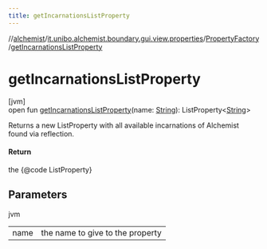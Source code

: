 ```yaml
---
title: getIncarnationsListProperty
---
```

//[alchemist](../../../index.html)/[it.unibo.alchemist.boundary.gui.view.properties](../index.html)/[PropertyFactory](index.html)/[getIncarnationsListProperty](get-incarnations-list-property.html)



# getIncarnationsListProperty



[jvm]\
open fun [getIncarnationsListProperty](get-incarnations-list-property.html)(name: [String](https://docs.oracle.com/javase/8/docs/api/java/lang/String.html)): ListProperty<[String](https://docs.oracle.com/javase/8/docs/api/java/lang/String.html)>



Returns a new ListProperty with all available incarnations of Alchemist found via reflection.



#### Return



the {@code ListProperty}



## Parameters


jvm

| | |
|---|---|
| name | the name to give to the property |




